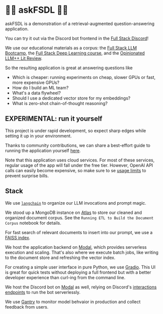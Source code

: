 # 🥞🦜 askFSDL 🦜🥞

askFSDL is a demonstration of a retrieval-augmented question-answering application.

You can try it out via the Discord bot frontend in the
[Full Stack Discord](https://fsdl.me/join-discord-askfsdl)!

We use our educational materials as a corpus:
the [Full Stack LLM Bootcamp](https://fullstackdeeplearning.com/llm-bootcamp),
the [Full Stack Deep Learning course](https://fullstackdeeplearning.com/course), and
the [Opinionated LLM++ Lit Review](https://tfs.ai/llm-lit-review).

So the resulting application is great at answering questions like

- Which is cheaper: running experiments on cheap, slower GPUs or fast, more expensive GPUs?
- How do I build an ML team?
- What's a data flywheel?
- Should I use a dedicated vector store for my embeddings?
- What is zero-shot chain-of-thought reasoning?

## EXPERIMENTAL: run it yourself

This project is under rapid development, so expect sharp edges
while setting it up in your environment.

Thanks to community contributions,
we can share a best-effort guide to running the application yourself
[here](./setup/).

Note that this application uses cloud services.
For most of these services, regular usage of the app will fall under the free tier.
However, OpenAI API calls can easily become expensive,
so make sure to se
[usage limits](https://platform.openai.com/account/billing/limits)
to prevent surprise bills.

## Stack

We use [`langchain`](https://github.com/hwchase17/langchain)
to organize our LLM invocations and prompt magic.

We stood up a MongoDB instance on
[Atlas](https://www.mongodb.com/atlas/database)
to store our cleaned and organized document corpus.
See the `Running ETL to Build the Document Corpus` notebook for details.

For fast search of relevant documents to insert into our prompt,
we use a [FAISS index](https://github.com/facebookresearch/faiss).

We host the application backend on
[Modal](https://modal.com/),
which provides serverless execution and scaling.
That's also where we execute batch jobs,
like writing to the document store and refreshing the vector index.

For creating a simple user interface in pure Python,
we use [Gradio](https://gradio.app/).
This UI is great for quick tests without deploying a full frontend
but with a better developer experience than curl-ing from the command line.

We host the Discord bot on
[Modal](https://modal.com/)
as well, relying on Discord's
[interactions endpoints](https://discord.com/developers/docs/tutorials/upgrading-to-application-commands#adding-an-interactions-endpoint-url)
to run the bot serverlessly.

We use
[Gantry](https://gantry.io)
to monitor model behvaior in production and collect feedback from users.
